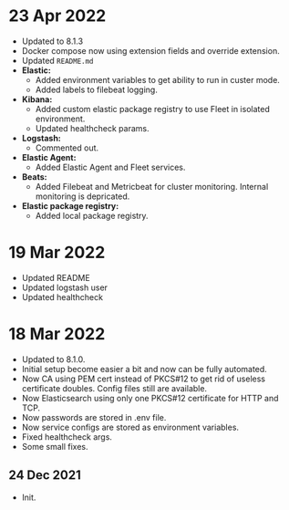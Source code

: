 # 23 Apr 2022

- Updated to 8.1.3
- Docker compose now using extension fields and override extension.
- Updated `README.md`
- **Elastic:**
  - Added environment variables to get ability to run in custer mode.
  - Added labels to filebeat logging.
- **Kibana:**
  - Added custom elastic package registry to use Fleet in isolated environment.
  - Updated healthcheck params.
- **Logstash:**
  - Commented out.
- **Elastic Agent:**
  - Added Elastic Agent and Fleet services.
- **Beats:**
  - Added Filebeat and Metricbeat for cluster monitoring. Internal monitoring is depricated. 
- **Elastic package registry:**
  - Added local package registry.

# 19 Mar 2022

- Updated README
- Updated logstash user
- Updated healthcheck


# 18 Mar 2022

- Updated to 8.1.0.
- Initial setup become easier a bit and now can be fully automated.
- Now CA using PEM cert instead of PKCS#12 to get rid of useless certificate doubles.
  Config files still are available.
- Now Elasticsearch using only one PKCS#12 certificate for HTTP and TCP.
- Now passwords are stored in .env file.
- Now service configs are stored as environment variables.
- Fixed healthcheck args.
- Some small fixes.

## 24 Dec 2021
- Init.

